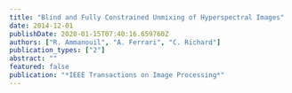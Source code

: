 ```yaml
---
title: "Blind and Fully Constrained Unmixing of Hyperspectral Images"
date: 2014-12-01
publishDate: 2020-01-15T07:40:16.659760Z
authors: ["R. Ammanouil", "A. Ferrari", "C. Richard"]
publication_types: ["2"]
abstract: ""
featured: false
publication: "*IEEE Transactions on Image Processing*"
---
```


